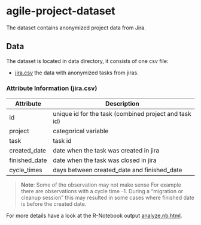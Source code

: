 # agile-project-dataset
The dataset contains anonymized project data from Jira.


## Data

The dataset is located in data directory, it consists of one csv file:
- [jira.csv](data/jira.csv) the data with anonymized tasks from jiras.

### Attribute Information (jira.csv)


| Attribute  |  Description | 
|---|---|
|id|  unique id for the task (combined project and task id) |
| project  |  categorical variable |
| task  |  task id |
| created_date  |  date when the task was created in jira |
| finished_date  |  date when the task was closed in jira |
| cycle_times  |  days between created_date and finished_date |

> __Note__: Some of the observation may not make sense For example there are observations with a cycle time -1. During a “migration or cleanup session” this may resulted in some cases where finished date is before the created date.

For more details have a look at the R-Notebook output [analyze.nb.html](analyze.nb.html).

